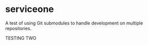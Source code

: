# serviceone

A test of using Git submodules to handle development on multiple repositories.

TESTING TWO
